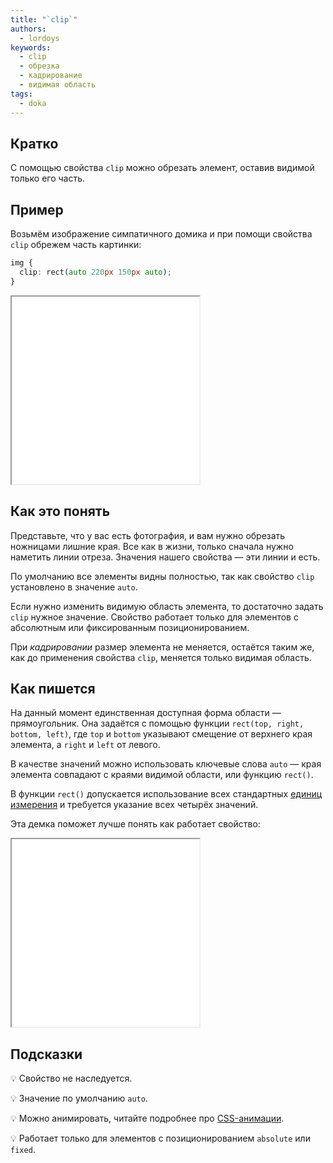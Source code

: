 ```yaml
---
title: "`clip`"
authors:
  - lordoys
keywords:
  - clip
  - обрезка
  - кадрирование
  - видимая область
tags:
  - doka
---
```


## Кратко

С помощью свойства `clip` можно обрезать элемент, оставив видимой только его часть.

## Пример

Возьмём изображение симпатичного домика и при помощи свойства `clip` обрежем часть картинки:

```css
img {
  clip: rect(auto 220px 150px auto);
}
```

<iframe title="Картинки" src="demos/basic/" height="300"></iframe>

## Как это понять

Представьте, что у вас есть фотография, и вам нужно обрезать ножницами лишние края. Все как в жизни, только сначала нужно наметить линии отреза. Значения нашего свойства — эти линии и есть.

По умолчанию все элементы видны полностью, так как свойство `clip` установлено в значение `auto`.

Если нужно изменить видимую область элемента, то достаточно задать `clip` нужное значение. Свойство работает только для элементов с абсолютным или фиксированным позиционированием.

При _кадрировании_ размер элемента не меняется, остаётся таким же, как до применения свойства `clip`, меняется только видимая область.

## Как пишется

На данный момент единственная доступная форма области — прямоугольник. Она задаётся с помощью функции `rect(top, right, bottom, left)`, где `top` и `bottom` указывают смещение от верхнего края элемента, а `right` и `left` от левого.

В качестве значений можно использовать ключевые слова `auto` — края элемента совпадают с краями видимой области, или функцию `rect()`.

В функции `rect()` допускается использование всех стандартных [единиц измерения](/css/numeric-types) и требуется указание всех четырёх значений.

Эта демка поможет лучше понять как работает свойство:

<iframe title="Картинка" src="demos/interactive/" height="300"></iframe>

## Подсказки

💡 Свойство не наследуется.

💡 Значение по умолчанию `auto`.

💡 Можно анимировать, читайте подробнее про [CSS-анимации](/css/animation).


💡 Работает только для элементов с позиционированием `absolute` или `fixed`.
